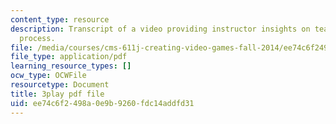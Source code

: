 ```yaml
---
content_type: resource
description: Transcript of a video providing instructor insights on teaching the iterative
  process.
file: /media/courses/cms-611j-creating-video-games-fall-2014/ee74c6f2498a0e9b9260fdc14addfd31_B3_z1qTD2ZE.pdf
file_type: application/pdf
learning_resource_types: []
ocw_type: OCWFile
resourcetype: Document
title: 3play pdf file
uid: ee74c6f2-498a-0e9b-9260-fdc14addfd31
---
```

